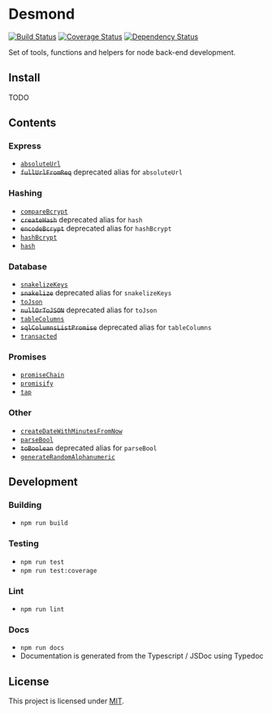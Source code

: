 # Desmond

[![Build Status](https://api.travis-ci.com/AckeeCZ/desmond.svg?branch=master)](https://travis-ci.com/AckeeCZ/desmond)
[![Coverage Status](https://coveralls.io/repos/github/AckeeCZ/desmond/badge.svg?branch=master)](https://coveralls.io/github/AckeeCZ/desmond?branch=master)
[![Dependency Status](https://david-dm.org/AckeeCZ/desmond/status.svg)](https://david-dm.org/AckeeCZ/desmond)

Set of tools, functions and helpers for node back-end development.

## Install

TODO

## Contents

### Express
 - [`absoluteUrl`](./docs/README.md#const-absoluteurl)
 - ~~`fullUrlFromReq`~~ deprecated alias for `absoluteUrl`

### Hashing
 - [`compareBcrypt`](./docs/README.md#const-comparebcrypt)
 - ~~`createHash`~~ deprecated alias for `hash`
 - ~~`encodeBcrypt`~~ deprecated alias for `hashBcrypt`
 - [`hashBcrypt`](./docs/README.md#const-hashbcrypt)
 - [`hash`](./docs/README.md#const-hash)

### Database
 - [`snakelizeKeys`](./docs/README.md#const-snakelizekeys)
 - ~~`snakelize`~~ deprecated alias for `snakelizeKeys`
 - [`toJson`](./docs/README.md#const-tojson)
 - ~~`nullOrToJSON`~~ deprecated alias for `toJson`
 - [`tableColumns`](./docs/README.md#const-tablecolumns)
 - ~~`sqlColumnsListPromise`~~ deprecated alias for `tableColumns`
 - [`transacted`](./docs/README.md#const-transacted)

### Promises
 - [`promiseChain`](./docs/README.md#const-promisechain)
 - [`promisify`](./docs/README.md#promisify)
 - [`tap`](./docs/README.md#const-tap)

### Other
 - [`createDateWithMinutesFromNow`](./docs/README.md#const-createdatewithminutesfromnow)
 - [`parseBool`](./docs/README.md#const-parsebool)
 - ~~`toBoolean`~~ deprecated alias for `parseBool`
 - [`generateRandomAlphanumeric`](./docs/README.md#const-generaterandomalphanumeric)

## Development

### Building

 - `npm run build`

### Testing

 - `npm run test`
 - `npm run test:coverage`

### Lint

 - `npm run lint`

### Docs

 - `npm run docs`
 - Documentation is generated from the Typescript / JSDoc using Typedoc

## License

This project is licensed under [MIT](./LICENSE).
